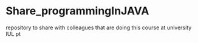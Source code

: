 # Share_programmingInJAVA
repository to share with colleagues that are doing this course at university IUL pt
